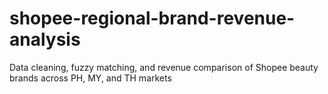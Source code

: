 # shopee-regional-brand-revenue-analysis
Data cleaning, fuzzy matching, and revenue comparison of Shopee beauty brands across PH, MY, and TH markets
